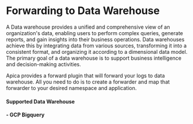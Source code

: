 # Forwarding to Data Warehouse

A Data warehouse provides a unified and comprehensive view of an organization's data, enabling users to perform complex queries, generate reports, and gain insights into their business operations. Data warehouses achieve this by integrating data from various sources, transforming it into a consistent format, and organizing it according to a dimensional data model. The primary goal of a data warehouse is to support business intelligence and decision-making activities.

Apica provides a forward plugin that will forward your logs to data warehouse. All you need to do is to create a forwarder and map that forwarder to your desired namespace and application.

#### Supported Data Warehouse <a href="#supported-data-warehouse" id="supported-data-warehouse"></a>

#### &#x20; - GCP Bigquery <a href="#supported-data-warehouse" id="supported-data-warehouse"></a>
